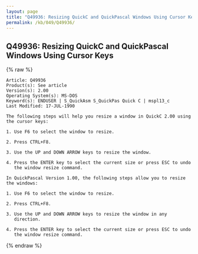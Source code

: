 ```yaml
---
layout: page
title: "Q49936: Resizing QuickC and QuickPascal Windows Using Cursor Keys"
permalink: /kb/049/Q49936/
---
```


## Q49936: Resizing QuickC and QuickPascal Windows Using Cursor Keys

{% raw %}

	Article: Q49936
	Product(s): See article
	Version(s): 2.00
	Operating System(s): MS-DOS
	Keyword(s): ENDUSER | S_QuickAsm S_QuickPas Quick C | mspl13_c
	Last Modified: 17-JUL-1990
	
	The following steps will help you resize a window in QuickC 2.00 using
	the cursor keys:
	
	1. Use F6 to select the window to resize.
	
	2. Press CTRL+F8.
	
	3. Use the UP and DOWN ARROW keys to resize the window.
	
	4. Press the ENTER key to select the current size or press ESC to undo
	   the window resize command.
	
	In QuickPascal Version 1.00, the following steps allow you to resize
	the windows:
	
	1. Use F6 to select the window to resize.
	
	2. Press CTRL+F8.
	
	3. Use the UP and DOWN ARROW keys to resize the window in any
	   direction.
	
	4. Press the ENTER key to select the current size or press ESC to undo
	   the window resize command.

{% endraw %}
